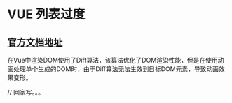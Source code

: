 # VUE 列表过度

## <transition-group> [官方文档地址](https://cn.vuejs.org/v2/api/#transition-group)
  
在Vue中渲染DOM使用了Diff算法，该算法优化了DOM渲染性能，但是在使用动画处理单个生成的DOM时，由于Diff算法无法生效到目标DOM元素，导致动画效果变形。

// 回家写。。。


